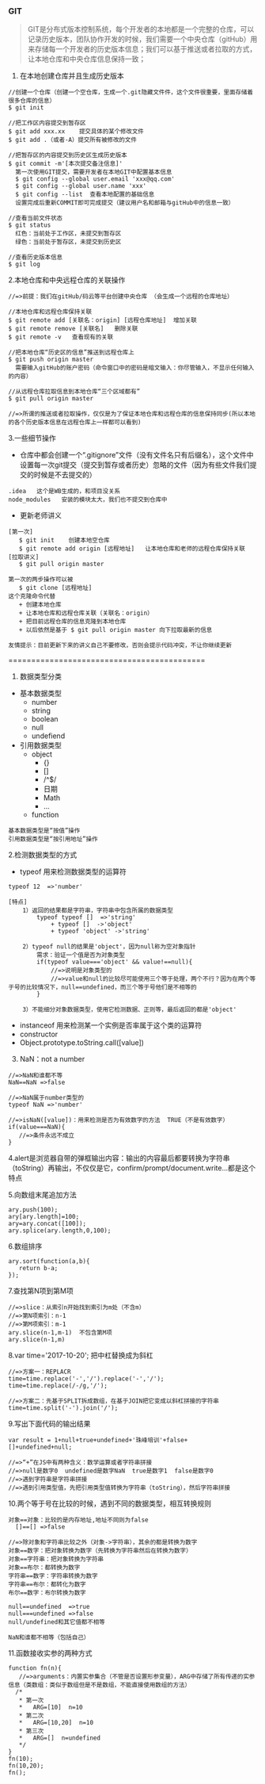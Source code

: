 ### GIT
> GIT是分布式版本控制系统，每个开发者的本地都是一个完整的仓库，可以记录历史版本，团队协作开发的时候，我们需要一个中央仓库（gitHub）用来存储每一个开发者的历史版本信息；我们可以基于推送或者拉取的方式，让本地仓库和中央仓库信息保持一致；

1. 在本地创建仓库并且生成历史版本
```
//创建一个仓库（创建一个空仓库，生成一个.git隐藏文件件，这个文件很重要，里面存储着很多仓库的信息）
$ git init

//把工作区内容提交到暂存区
$ git add xxx.xx    提交具体的某个修改文件
$ git add .（或者-A）提交所有被修改的文件

//把暂存区的内容提交到历史区生成历史版本
$ git commit -m'[本次提交备注信息]'
  第一次使用GIT提交，需要开发者在本地GIT中配置基本信息
  $ git config --global user.email 'xxx@qq.com'
  $ git config --global user.name 'xxx'
  $ git config --list  查看本地配置的基础信息
  设置完成后重新COMMIT即可完成提交（建议用户名和邮箱与gitHub中的信息一致）

//查看当前文件状态
$ git status
  红色：当前处于工作区，未提交到暂存区
  绿色：当前处于暂存区，未提交到历史区

//查看历史版本信息
$ git log
```

2.本地仓库和中央远程仓库的关联操作
```
//=>前提：我们在gitHub/码云等平台创建中央仓库 （会生成一个远程的仓库地址）

//本地仓库和远程仓库保持关联
$ git remote add [关联名：origin] [远程仓库地址]  增加关联
$ git remote remove [关联名]   删除关联
$ git remote -v   查看现有的关联

//把本地仓库“历史区的信息”推送到远程仓库上
$ git push origin master
  需要输入gitHub的账户密码（命令窗口中的密码是暗文输入：你尽管输入，不显示任何输入的内容）

//从远程仓库拉取信息到本地仓库“三个区域都有”
$ git pull origin master

//=>所谓的推送或者拉取操作，仅仅是为了保证本地仓库和远程仓库的信息保持同步(所以本地的各个历史版本信息在远程仓库上一样都可以看到)
```

3.一些细节操作

- 仓库中都会创建一个“.gitignore”文件（没有文件名只有后缀名），这个文件中设置每一次git提交（提交到暂存或者历史）忽略的文件（因为有些文件我们提交的时候是不去提交的）
```
.idea   这个是WB生成的，和项目没关系
node_modules   安装的模块太大，我们也不提交到仓库中
```

- 更新老师讲义
```
[第一次]
   $ git init    创建本地空仓库
   $ git remote add origin [远程地址]   让本地仓库和老师的远程仓库保持关联
[拉取讲义]
   $ git pull origin master

第一次的两步操作可以被
   $ git clone [远程地址]
这个克隆命令代替
   + 创建本地仓库
   + 让本地仓库和远程仓库关联（关联名：origin）
   + 把目前远程仓库的信息克隆到本地仓库
   + 以后依然是基于 $ git pull origin master 向下拉取最新的信息

友情提示：目前更新下来的讲义自己不要修改，否则会提示代码冲突，不让你继续更新
```

===========================================
1. 数据类型分类
- 基本数据类型
    + number
    + string
    + boolean
    + null
    + undefiend
- 引用数据类型
    + object
        + {}
        + []
        + /^$/
        + 日期
        + Math
        + ...
    + function
```
基本数据类型是“按值”操作
引用数据类型是“按引用地址”操作
```

2.检测数据类型的方式
- typeof   用来检测数据类型的运算符
```
typeof 12  =>'number'

[特点]
    1）返回的结果都是字符串，字符串中包含所属的数据类型
        typeof typeof []  =>'string'
            + typeof []  ->'object'
            + typeof 'object' ->'string'

    2）typeof null的结果是'object'，因为null称为空对象指针
        需求：验证一个值是否为对象类型
        if(typeof value==='object' && value!==null){
            //=>说明是对象类型的
            //=>value和null的比较尽可能使用三个等于处理，两个不行？因为在两个等于号的比较情况下，null==undefined，而三个等于号他们是不相等的
        }

    3）不能细分对象数据类型，使用它检测数据、正则等，最后返回的都是'object'
```
- instanceof  用来检测某一个实例是否率属于这个类的运算符
- constructor
- Object.prototype.toString.call([value])

3. NaN：not a number
```
//=>NaN和谁都不等
NaN==NaN =>false

//=>NaN属于number类型的
typeof NaN =>'number'

//=>isNaN([value])：用来检测是否为有效数字的方法  TRUE（不是有效数字）
if(value===NaN){
   //=>条件永远不成立
}
```

4.alert是浏览器自带的弹框输出内容：输出的内容最后都要转换为字符串（toString）再输出，不仅仅是它，confirm/prompt/document.write...都是这个特点

5.向数组末尾追加方法
```
ary.push(100);
ary[ary.length]=100;
ary=ary.concat([100]);
ary.splice(ary.length,0,100);
```

6.数组排序
```
ary.sort(function(a,b){
   return b-a;
});
```

7.查找第N项到第M项
```
//=>slice：从索引n开始找到索引为m处（不含m）
//=>第N项索引：n-1
//=>第M项索引：m-1
ary.slice(n-1,m-1)  不包含第M项
ary.slice(n-1,m)
```

8.var time='2017-10-20'; 把中杠替换成为斜杠
```
//=>方案一：REPLACR
time=time.replace('-','/').replace('-','/');
time=time.replace(/-/g,'/');

//=>方案二：先基于SPLIT拆成数组，在基于JOIN把它变成以斜杠拼接的字符串
time=time.split('-').join('/');
```

9.写出下面代码的输出结果
```
var result = 1+null+true+undefined+'珠峰培训'+false+
[]+undefined+null;

//=>“+”在JS中有两种含义：数学运算或者字符串拼接
//=>null是数字0  undefined是数字NaN  true是数字1  false是数字0
//=>遇到字符串是字符串拼接
//=>遇到引用类型值，先把引用类型值转换为字符串（toString），然后字符串拼接
```

10.两个等于号在比较的时候，遇到不同的数据类型，相互转换规则
```
对象==对象：比较的是内存地址,地址不同则为false
  []==[] =>false

//=>除对象和字符串比较之外（对象->字符串），其余的都是转换为数字
对象==数字：把对象转换为数字（先转换为字符串然后在转换为数字）
对象==字符串：把对象转换为字符串
对象==布尔：都转换为数字
字符串==数字：字符串转换为数字
字符串==布尔：都转化为数字
布尔==数字：布尔转换为数字

null==undefined  =>true
null===undefined =>false
null/undefined和其它值都不相等

NaN和谁都不相等（包括自己）
```

11.函数接收实参的两种方式
```
function fn(n){
   //=>arguments：内置实参集合（不管是否设置形参变量），ARG中存储了所有传递的实参信息（类数组：类似于数组但是不是数组，不能直接使用数组的方法）
  /*
   * 第一次
   *   ARG=[10]  n=10
   * 第二次
   *   ARG=[10,20]  n=10
   * 第三次
   *   ARG=[]  n=undefined
   */
}
fn(10);
fn(10,20);
fn();
```





